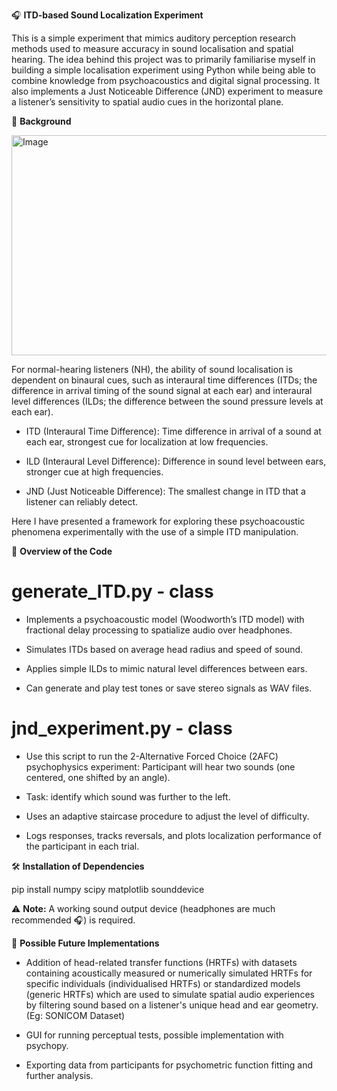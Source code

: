 🎧 **ITD-based Sound Localization Experiment**

This is a simple experiment that mimics auditory perception research methods used to measure accuracy in sound localisation and spatial hearing. The idea behind this project was to primarily familiarise myself in building a simple localisation experiment using Python while being able to combine knowledge from psychoacoustics and digital signal processing. It also implements a Just Noticeable Difference (JND) experiment to measure a listener’s sensitivity to spatial audio cues in the horizontal plane. 

🧠 **Background**

<img width="850" height="352" alt="Image" src="https://github.com/user-attachments/assets/5475cac6-a1d3-4701-9abf-598dbb6f1309" />

For normal-hearing listeners (NH), the ability of sound localisation is dependent on binaural cues, such as interaural time differences (ITDs; the difference in arrival timing of the sound signal at each ear) and interaural level differences (ILDs; the difference between the sound pressure levels at each ear). 

* ITD (Interaural Time Difference):
    Time difference in arrival of a sound at each ear, strongest cue for localization at low frequencies.

* ILD (Interaural Level Difference):
    Difference in sound level between ears, stronger cue at high frequencies.

* JND (Just Noticeable Difference):
    The smallest change in ITD that a listener can reliably detect.

Here I have presented a framework for exploring these psychoacoustic phenomena experimentally with the use of a simple ITD manipulation.

📖 **Overview of the Code**

# **generate_ITD.py - class**

* Implements a psychoacoustic model (Woodworth’s ITD model) with fractional delay processing to spatialize audio over headphones.

* Simulates ITDs based on average head radius and speed of sound. 

* Applies simple ILDs to mimic natural level differences between ears.

* Can generate and play test tones or save stereo signals as WAV files.


# **jnd_experiment.py - class**

* Use this script to run the 2-Alternative Forced Choice (2AFC) psychophysics experiment:
    Participant will hear two sounds (one centered, one shifted by an angle).

* Task: identify which sound was further to the left.

* Uses an adaptive staircase procedure to adjust the level of difficulty.

* Logs responses, tracks reversals, and plots localization performance of the participant in each trial.


🛠️ **Installation of Dependencies**

pip install numpy scipy matplotlib sounddevice

⚠️ **Note:**
A working sound output device (headphones are much recommended 🎧) is required.


💭 **Possible Future Implementations**

* Addition of head-related transfer functions (HRTFs) with datasets containing acoustically measured or numerically simulated HRTFs for specific individuals (individualised HRTFs) or standardized models (generic HRTFs) which are used to simulate spatial audio experiences by filtering sound based on a listener's unique head and ear geometry. (Eg: SONICOM Dataset)
  
* GUI for running perceptual tests, possible implementation with psychopy.
  
* Exporting data from participants for psychometric function fitting and further analysis.




